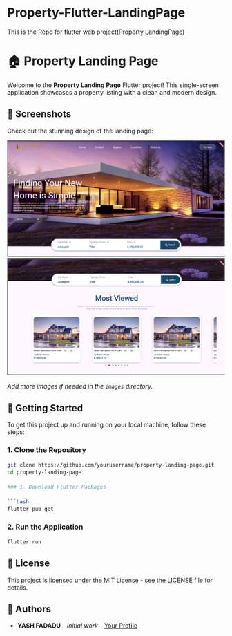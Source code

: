 # Property-Flutter-LandingPage
 This is the Repo for flutter web project(Property LandingPage)
# 🏠 Property Landing Page

Welcome to the **Property Landing Page** Flutter project! This single-screen application showcases a property listing with a clean and modern design.

## 📸 Screenshots

Check out the stunning design of the landing page:

![Property Landing Page](screenshots/ss1.png)
![Property Landing Page](screenshots/ss2.png)

*Add more images if needed in the `images` directory.*

## 🚀 Getting Started

To get this project up and running on your local machine, follow these steps:

### 1. Clone the Repository

```bash
git clone https://github.com/yourusername/property-landing-page.git
cd property-landing-page

### 1. Download Flutter Packages

```bash
flutter pub get
```

### 2. Run the Application

```bash
flutter run
```

## 📝 License

This project is licensed under the MIT License - see the [LICENSE](LICENSE) file for details.

## 📝 Authors

* **YASH FADADU** - *Initial work* - [Your Profile](https://github.com/yourusername)
